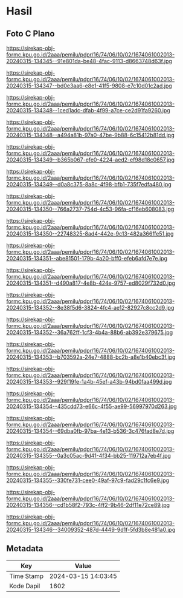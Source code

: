 # Hasil

## Foto C Plano

https://sirekap-obj-formc.kpu.go.id/2aaa/pemilu/pdpr/16/74/06/10/02/1674061002013-20240315-134345--91e801da-be48-4fac-9113-d8663748d63f.jpg

https://sirekap-obj-formc.kpu.go.id/2aaa/pemilu/pdpr/16/74/06/10/02/1674061002013-20240315-134347--bd0e3aa6-e8e1-41f5-9808-e7c10d01c2ad.jpg

https://sirekap-obj-formc.kpu.go.id/2aaa/pemilu/pdpr/16/74/06/10/02/1674061002013-20240315-134348--1ced1adc-dfab-4f99-a7ce-ce2d91fa9260.jpg

https://sirekap-obj-formc.kpu.go.id/2aaa/pemilu/pdpr/16/74/06/10/02/1674061002013-20240315-134348--a494a81b-97a0-47be-9b88-6c15412b81dd.jpg

https://sirekap-obj-formc.kpu.go.id/2aaa/pemilu/pdpr/16/74/06/10/02/1674061002013-20240315-134349--b365b067-efe0-4224-aed2-ef98d18c0657.jpg

https://sirekap-obj-formc.kpu.go.id/2aaa/pemilu/pdpr/16/74/06/10/02/1674061002013-20240315-134349--d0a8c375-8a8c-4f98-bfb1-735f7edfa480.jpg

https://sirekap-obj-formc.kpu.go.id/2aaa/pemilu/pdpr/16/74/06/10/02/1674061002013-20240315-134350--766a2737-754d-4c53-96fa-cf16eb608083.jpg

https://sirekap-obj-formc.kpu.go.id/2aaa/pemilu/pdpr/16/74/06/10/02/1674061002013-20240315-134350--22748325-8ad4-442e-9c13-482a366ffe51.jpg

https://sirekap-obj-formc.kpu.go.id/2aaa/pemilu/pdpr/16/74/06/10/02/1674061002013-20240315-134351--abe81501-179b-4a20-bff0-efeb6afd7e7e.jpg

https://sirekap-obj-formc.kpu.go.id/2aaa/pemilu/pdpr/16/74/06/10/02/1674061002013-20240315-134351--d490a817-4e8b-424e-9757-ed8029f732d0.jpg

https://sirekap-obj-formc.kpu.go.id/2aaa/pemilu/pdpr/16/74/06/10/02/1674061002013-20240315-134352--8e38f5d6-3824-4fc4-ae12-82927c8cc2d9.jpg

https://sirekap-obj-formc.kpu.go.id/2aaa/pemilu/pdpr/16/74/06/10/02/1674061002013-20240315-134352--36a762ff-1cf3-4b4a-88b6-ab392e379675.jpg

https://sirekap-obj-formc.kpu.go.id/2aaa/pemilu/pdpr/16/74/06/10/02/1674061002013-20240315-134353--b703592a-24e7-4888-bc2b-a8e1b40ebc3f.jpg

https://sirekap-obj-formc.kpu.go.id/2aaa/pemilu/pdpr/16/74/06/10/02/1674061002013-20240315-134353--929f19fe-1a4b-45ef-a43b-94bd0faa499d.jpg

https://sirekap-obj-formc.kpu.go.id/2aaa/pemilu/pdpr/16/74/06/10/02/1674061002013-20240315-134354--435cdd73-e66c-4f55-ae99-56997970d263.jpg

https://sirekap-obj-formc.kpu.go.id/2aaa/pemilu/pdpr/16/74/06/10/02/1674061002013-20240315-134354--69dba0fb-97ba-4e13-b536-3c476fad8e7d.jpg

https://sirekap-obj-formc.kpu.go.id/2aaa/pemilu/pdpr/16/74/06/10/02/1674061002013-20240315-134355--0a3c05ac-9d41-4f34-bb25-119712a7eb4f.jpg

https://sirekap-obj-formc.kpu.go.id/2aaa/pemilu/pdpr/16/74/06/10/02/1674061002013-20240315-134355--330fe731-cee0-49af-97c9-fad29c1fc6e9.jpg

https://sirekap-obj-formc.kpu.go.id/2aaa/pemilu/pdpr/16/74/06/10/02/1674061002013-20240315-134356--cd1b58f2-793c-4ff2-9b46-2df11e72ce89.jpg

https://sirekap-obj-formc.kpu.go.id/2aaa/pemilu/pdpr/16/74/06/10/02/1674061002013-20240315-134346--34009352-487d-4449-9d1f-5fd3b8e481a0.jpg


## Metadata

| Key        | Value               |
| ---------- | ------------------- |
| Time Stamp | 2024-03-15 14:03:45 |
| Kode Dapil | 1602                |



